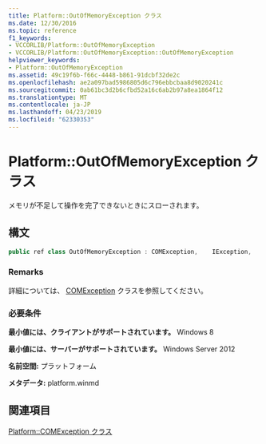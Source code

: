 ```yaml
---
title: Platform::OutOfMemoryException クラス
ms.date: 12/30/2016
ms.topic: reference
f1_keywords:
- VCCORLIB/Platform::OutOfMemoryException
- VCCORLIB/Platform::OutOfMemoryException::OutOfMemoryException
helpviewer_keywords:
- Platform::OutOfMemoryException
ms.assetid: 49c19f6b-f66c-4448-b861-91dcbf32de2c
ms.openlocfilehash: ae2a097bad5986805d6c796ebbcbaa8d9020241c
ms.sourcegitcommit: 0ab61bc3d2b6cfbd52a16c6ab2b97a8ea1864f12
ms.translationtype: MT
ms.contentlocale: ja-JP
ms.lasthandoff: 04/23/2019
ms.locfileid: "62330353"
---
```

# <a name="platformoutofmemoryexception-class"></a>Platform::OutOfMemoryException クラス

メモリが不足して操作を完了できないときにスローされます。

## <a name="syntax"></a>構文

```cpp
public ref class OutOfMemoryException : COMException,    IException,    IPrintable,    IEquatable
```

### <a name="remarks"></a>Remarks

詳細については、 [COMException](../cppcx/platform-comexception-class.md) クラスを参照してください。

### <a name="requirements"></a>必要条件

**最小値には、クライアントがサポートされています。** Windows 8

**最小値には、サーバーがサポートされています。** Windows Server 2012

**名前空間:** プラットフォーム

**メタデータ:** platform.winmd

## <a name="see-also"></a>関連項目

[Platform::COMException クラス](../cppcx/platform-comexception-class.md)

